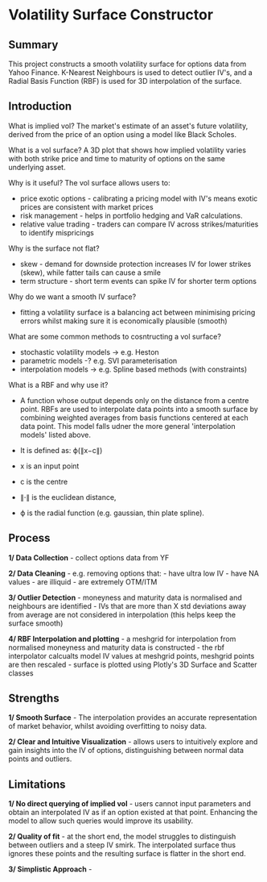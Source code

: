 # Volatility Surface Constructor

## Summary
This project constructs a smooth volatility surface for options data from Yahoo Finance. K-Nearest Neighbours is used to detect outlier IV's, and a Radial Basis Function (RBF) is used for 3D interpolation of the surface.


## Introduction

What is implied vol?
The market's estimate of an asset's future volatility, derived from the price of an option using a model like Black Scholes.

What is a vol surface?
A 3D plot that shows how implied volatility varies with both strike price and time to maturity of options on the same underlying asset. 

Why is it useful?
The vol surface allows users to:
- price exotic options - calibrating a pricing model with IV's means exotic prices are consistent with market prices
- risk management - helps in portfolio hedging and VaR calculations.
- relative value trading - traders can compare IV across strikes/maturities to identify mispricings 

Why is the surface not flat?
- skew - demand for downside protection increases IV for lower strikes (skew), while fatter tails can cause a smile
- term structure - short term events can spike IV for shorter term options

Why do we want a smooth IV surface?
- fitting a volatility surface is a balancing act between minimising pricing errors whilst making sure it is economically plausible (smooth)

What are some common methods to cosntructing a vol surface?
- stochastic volatility models -> e.g. Heston
- parametric models -? e.g. SVI parameterisation
- interpolation models -> e.g. Spline based methods (with constraints)

What is a RBF and why use it?
- A function whose output depends only on the distance from a centre point. RBFs are used to interpolate data points into  a smooth surface by combining weighted averages from basis functions centered at each data point. This model falls udner the more general 'interpolation models' listed above.
  
- It is defined as: ϕ(∥x−c∥)
- x is an input point
- c is the centre
- ∥⋅∥ is the euclidean distance,
- ϕ is the radial function (e.g. gaussian, thin plate spline).
  

## Process

**1/ Data Collection** - collect options data from YF

**2/ Data Cleaning** - e.g. removing options that: - have ultra low IV
                                                   - have NA values
                                                   - are illiquid
                                                   - are extremely OTM/ITM

**3/ Outlier Detection** - moneyness and maturity data is normalised and neighbours are identified
                         - IVs that are more than X std deviations away from average are not considered in interpolation (this helps keep the surface smooth)

**4/ RBF Interpolation and plotting** - a meshgrid for interpolation from normalised moneyness and maturity data is constructed
                                      - the rbf interpolator calcualts model IV values at meshgrid points, meshgrid points are then rescaled
                                      - surface is plotted using Plotly's 3D Surface and Scatter classes




## Strengths 

**1/ Smooth Surface** - The interpolation provides an accurate representation of market behavior, whilst avoiding overfitting to noisy data.

**2/ Clear and Intuitive Visualization** - allows users to intuitively explore and gain insights into the IV of options, distinguishing between normal data points and outliers.

## Limitations

**1/ No direct querying of implied vol** - users cannot input parameters and obtain an interpolated IV as if an option existed at that point. Enhancing the model to allow such queries would improve its usability.

**2/ Quality of fit** - at the short end, the model struggles to distinguish between outliers and a steep IV smirk. The interpolated surface thus ignores these points and the resulting surface is flatter in the short end. 

**3/ Simplistic Approach** -


